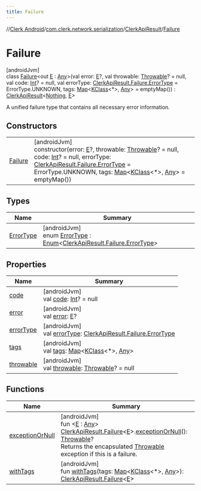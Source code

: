 ```yaml
---
title: Failure
---
```

//[Clerk Android](../../../../index.html)/[com.clerk.network.serialization](../../index.html)/[ClerkApiResult](../index.html)/[Failure](index.html)



# Failure



[androidJvm]\
class [Failure](index.html)&lt;out [E](index.html) : [Any](https://kotlinlang.org/api/latest/jvm/stdlib/kotlin-stdlib/kotlin/-any/index.html)&gt;(val error: [E](index.html)?, val throwable: [Throwable](https://kotlinlang.org/api/latest/jvm/stdlib/kotlin-stdlib/kotlin/-throwable/index.html)? = null, val code: [Int](https://kotlinlang.org/api/latest/jvm/stdlib/kotlin-stdlib/kotlin/-int/index.html)? = null, val errorType: [ClerkApiResult.Failure.ErrorType](-error-type/index.html) = ErrorType.UNKNOWN, tags: [Map](https://kotlinlang.org/api/latest/jvm/stdlib/kotlin-stdlib/kotlin.collections/-map/index.html)&lt;[KClass](https://kotlinlang.org/api/latest/jvm/stdlib/kotlin-stdlib/kotlin.reflect/-k-class/index.html)&lt;*&gt;, [Any](https://kotlinlang.org/api/latest/jvm/stdlib/kotlin-stdlib/kotlin/-any/index.html)&gt; = emptyMap()) : [ClerkApiResult](../index.html)&lt;[Nothing](https://kotlinlang.org/api/latest/jvm/stdlib/kotlin-stdlib/kotlin/-nothing/index.html), [E](index.html)&gt; 

A unified failure type that contains all necessary error information.



## Constructors


| | |
|---|---|
| [Failure](-failure.html) | [androidJvm]<br>constructor(error: [E](index.html)?, throwable: [Throwable](https://kotlinlang.org/api/latest/jvm/stdlib/kotlin-stdlib/kotlin/-throwable/index.html)? = null, code: [Int](https://kotlinlang.org/api/latest/jvm/stdlib/kotlin-stdlib/kotlin/-int/index.html)? = null, errorType: [ClerkApiResult.Failure.ErrorType](-error-type/index.html) = ErrorType.UNKNOWN, tags: [Map](https://kotlinlang.org/api/latest/jvm/stdlib/kotlin-stdlib/kotlin.collections/-map/index.html)&lt;[KClass](https://kotlinlang.org/api/latest/jvm/stdlib/kotlin-stdlib/kotlin.reflect/-k-class/index.html)&lt;*&gt;, [Any](https://kotlinlang.org/api/latest/jvm/stdlib/kotlin-stdlib/kotlin/-any/index.html)&gt; = emptyMap()) |


## Types


| Name | Summary |
|---|---|
| [ErrorType](-error-type/index.html) | [androidJvm]<br>enum [ErrorType](-error-type/index.html) : [Enum](https://kotlinlang.org/api/latest/jvm/stdlib/kotlin-stdlib/kotlin/-enum/index.html)&lt;[ClerkApiResult.Failure.ErrorType](-error-type/index.html)&gt; |


## Properties


| Name | Summary |
|---|---|
| [code](code.html) | [androidJvm]<br>val [code](code.html): [Int](https://kotlinlang.org/api/latest/jvm/stdlib/kotlin-stdlib/kotlin/-int/index.html)? = null |
| [error](error.html) | [androidJvm]<br>val [error](error.html): [E](index.html)? |
| [errorType](error-type.html) | [androidJvm]<br>val [errorType](error-type.html): [ClerkApiResult.Failure.ErrorType](-error-type/index.html) |
| [tags](tags.html) | [androidJvm]<br>val [tags](tags.html): [Map](https://kotlinlang.org/api/latest/jvm/stdlib/kotlin-stdlib/kotlin.collections/-map/index.html)&lt;[KClass](https://kotlinlang.org/api/latest/jvm/stdlib/kotlin-stdlib/kotlin.reflect/-k-class/index.html)&lt;*&gt;, [Any](https://kotlinlang.org/api/latest/jvm/stdlib/kotlin-stdlib/kotlin/-any/index.html)&gt; |
| [throwable](throwable.html) | [androidJvm]<br>val [throwable](throwable.html): [Throwable](https://kotlinlang.org/api/latest/jvm/stdlib/kotlin-stdlib/kotlin/-throwable/index.html)? = null |


## Functions


| Name | Summary |
|---|---|
| [exceptionOrNull](../../exception-or-null.html) | [androidJvm]<br>fun &lt;[E](../../exception-or-null.html) : [Any](https://kotlinlang.org/api/latest/jvm/stdlib/kotlin-stdlib/kotlin/-any/index.html)&gt; [ClerkApiResult.Failure](index.html)&lt;[E](../../exception-or-null.html)&gt;.[exceptionOrNull](../../exception-or-null.html)(): [Throwable](https://kotlinlang.org/api/latest/jvm/stdlib/kotlin-stdlib/kotlin/-throwable/index.html)?<br>Returns the encapsulated [Throwable](https://kotlinlang.org/api/latest/jvm/stdlib/kotlin-stdlib/kotlin/-throwable/index.html) exception if this is a failure. |
| [withTags](with-tags.html) | [androidJvm]<br>fun [withTags](with-tags.html)(tags: [Map](https://kotlinlang.org/api/latest/jvm/stdlib/kotlin-stdlib/kotlin.collections/-map/index.html)&lt;[KClass](https://kotlinlang.org/api/latest/jvm/stdlib/kotlin-stdlib/kotlin.reflect/-k-class/index.html)&lt;*&gt;, [Any](https://kotlinlang.org/api/latest/jvm/stdlib/kotlin-stdlib/kotlin/-any/index.html)&gt;): [ClerkApiResult.Failure](index.html)&lt;[E](index.html)&gt; |

